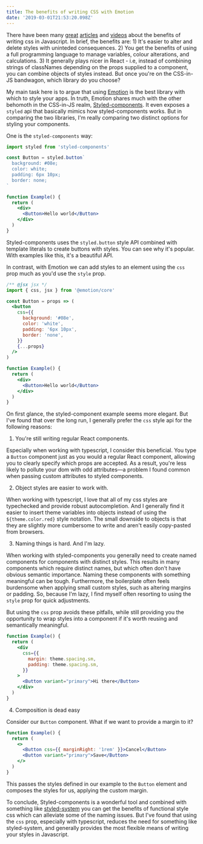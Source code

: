 ```yaml
---
title: The benefits of writing CSS with Emotion
date: '2019-03-01T21:53:20.098Z'
---
```


There have been many [great](https://www.youtube.com/watch?v=R1_nGU0x3Wk) [articles](<(https://mxstbr.com/thoughts/css-in-js/)>) and [videos](https://vimeo.com/116209150) about the benefits of writing css in Javascript. In brief, the benefits are: 1) It's easier to alter and delete styles with uninteded consequences. 2) You get the benefits of using a full programming language to manage variables, colour alterations, and calculations. 3) It generally plays nicer in React - i.e, instead of combining strings of classNames depending on the props supplied to a component, you can combine objects of styles instead. But once you're on the CSS-in-JS bandwagon, which library do you choose?

My main task here is to argue that using [Emotion](https://emotion.sh) is the best library with which to style your apps. In truth, Emotion shares much with the other behomoth in the CSS-in-JS realm, [Styled-components](https://www.styled-components.com/). It even exposes a `styled` api that basically mimics how styled-components works. But in comparing the two libraries, I'm really comparing two distinct options for styling your components.

One is the `styled-components` way:

```jsx
import styled from 'styled-components'

const Button = styled.button`
  background: #08e;
  color: white;
  padding: 6px 10px;
  border: none;
`

function Example() {
  return (
    <div>
      <Button>Hello world</Button>
    </div>
  )
}
```

Styled-components uses the `styled.button` style API combined with template literals to create buttons with styles. You can see why it's popular. With examples like this, it's a beautiful API.

In contrast, with Emotion we can add styles to an element using the `css` prop much as you'd use the `style` prop.

```jsx
/** @jsx jsx */
import { css, jsx } from '@emotion/core'

const Button = props => (
  <button
    css={{
      background: '#08e',
      color: 'white',
      padding: '6px 10px',
      border: 'none',
    }}
    {...props}
  />
)

function Example() {
  return (
    <div>
      <Button>Hello world</Button>
    </div>
  )
}
```

On first glance, the styled-component example seems more elegant. But I've found that over the long run, I generally prefer the `css` style api for the following reasons:

1. You're still writing regular React components.

Especially when working with typescript, I consider this beneficial. You type a `Button` component just as you would a regular React component, allowing you to clearly specify which props are accepted. As a result, you're less likely to pollute your dom with odd attributes—a problem I found common when passing custom attributes to styled components.

2. Object styles are easier to work with.

When working with typescript, I love that all of my css styles are typechecked and provide robust autocompletion. And I generally find it easier to insert theme variables into objects instead of using the `${theme.color.red}` style notation. The small downside to objects is that they are slightly more cumbersome to write and aren't easily copy-pasted from browsers.

3. Naming things is hard. And I'm lazy.

When working with styled-components you generally need to create named components for components with distinct styles. This results in many components which require distinct names, but which often don't have obvious semantic importance. Naming these components with something meaningful can be tough. Furthermore, the boilerplate often feels burdensome when applying small custom styles, such as altering margins or padding. So, because I'm lazy, I find myself often resorting to using the `style` prop for quick adjustments.

But using the `css` prop avoids these pitfalls, while still providing you the opportunity to wrap styles into a component if it's worth reusing and semantically meaningful.

```jsx
function Example() {
  return (
    <div
      css={{
        margin: theme.spacing.sm,
        padding: theme.spacing.sm,
      }}
    >
      <Button variant="primary">Hi there</Button>
    </div>
  )
}
```

4. Composition is dead easy

Consider our `Button` component. What if we want to provide a margin to it?

```jsx
function Example() {
  return (
    <>
      <Button css={{ marginRight: '1rem' }}>Cancel</Button>
      <Button variant="primary">Save</Button>
    </>
  )
}
```

This passes the styles defined in our example to the `Button` element and composes the styles for us, applying the custom margin.

To conclude, Styled-components is a wonderful tool and combined with something like [styled-system](https://github.com/styled-system/styled-system) you can get the benefits of functional style css which can alleviate some of the naming issues. But I've found that using the `css` prop, especially with typescript, reduces the need for something like styled-system, and generally provides the most flexible means of writing your styles in Javascript.
